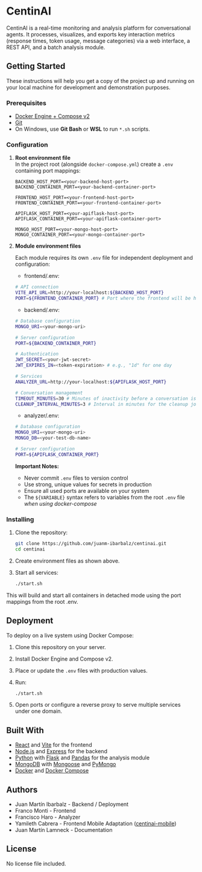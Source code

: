 # CentinAI

CentinAI is a real-time monitoring and analysis platform for conversational agents. It processes, visualizes, and exports key interaction metrics (response times, token usage, message categories) via a web interface, a REST API, and a batch analysis module.

## Getting Started

These instructions will help you get a copy of the project up and running on your local machine for development and demonstration purposes.

### Prerequisites

- [Docker Engine + Compose v2](https://docs.docker.com/compose/install/)
- [Git](https://git-scm.com/)
- On Windows, use **Git Bash** or **WSL** to run `*.sh` scripts.

### Configuration

1. **Root environment file**  
   In the project root (alongside `docker-compose.yml`) create a `.env` containing port mappings:

   ```env
   BACKEND_HOST_PORT=<your-backend-host-port>
   BACKEND_CONTAINER_PORT=<your-backend-container-port>

   FRONTEND_HOST_PORT=<your-frontend-host-port>
   FRONTEND_CONTAINER_PORT=<your-frontend-container-port>

   APIFLASK_HOST_PORT=<your-apiflask-host-port>
   APIFLASK_CONTAINER_PORT=<your-apiflask-container-port>

   MONGO_HOST_PORT=<your-mongo-host-port>
   MONGO_CONTAINER_PORT=<your-mongo-container-port>
   ```

2. **Module environment files**

   Each module requires its own `.env` file for independent deployment and configuration:

   - frontend/.env:

   ```bash
   # API connection
   VITE_API_URL=http://your-localhost:${BACKEND_HOST_PORT}
   PORT=${FRONTEND_CONTAINER_PORT} # Port where the frontend will be hosted (used by Docker)
   ```

   - backend/.env:

   ```bash
   # Database configuration
   MONGO_URI=<your-mongo-uri>

   # Server configuration
   PORT=${BACKEND_CONTAINER_PORT}

   # Authentication
   JWT_SECRET=<your-jwt-secret>
   JWT_EXPIRES_IN=<token-expiration> # e.g., "1d" for one day

   # Services
   ANALYZER_URL=http://your-localhost:${APIFLASK_HOST_PORT}

   # Conversation management
   TIMEOUT_MINUTES=30 # Minutes of inactivity before a conversation is automatically closed
   CLEANUP_INTERVAL_MINUTES=3 # Interval in minutes for the cleanup job to run
   ```

   - analyzer/.env:

   ```bash
   # Database configuration
   MONGO_URI=<your-mongo-uri>
   MONGO_DB=<your-test-db-name>

   # Server configuration
   PORT=${APIFLASK_CONTAINER_PORT}
   ```

   **Important Notes:**

   - Never commit `.env` files to version control
   - Use strong, unique values for secrets in production
   - Ensure all used ports are available on your system
   - The `${VARIABLE}` syntax refers to variables from the root `.env` file _when using docker-compose_

### Installing

1. Clone the repository:

   ```bash
   git clone https://github.com/juanm-ibarbalz/centinai.git
   cd centinai
   ```

2. Create environment files as shown above.

3. Start all services:

   ```bash
   ./start.sh
   ```

This will build and start all containers in detached mode using the port mappings from the root .env.

## Deployment

To deploy on a live system using Docker Compose:

1. Clone this repository on your server.
2. Install Docker Engine and Compose v2.
3. Place or update the `.env` files with production values.
4. Run:

   ```bash
   ./start.sh
   ```

5. Open ports or configure a reverse proxy to serve multiple services under one domain.

## Built With

- [React](https://reactjs.org/) and [Vite](https://vitejs.dev/) for the frontend
- [Node.js](https://nodejs.org/) and [Express](https://expressjs.com/) for the backend
- [Python](https://www.python.org/) with [Flask](https://flask.palletsprojects.com/) and [Pandas](https://pandas.pydata.org/) for the analysis module
- [MongoDB](https://www.mongodb.com/) with [Mongoose](https://mongoosejs.com/) and [PyMongo](https://pymongo.readthedocs.io/)
- [Docker](https://www.docker.com/) and [Docker Compose](https://docs.docker.com/compose/)

## Authors

- Juan Martín Ibarbalz - Backend / Deployment
- Franco Monti - Frontend
- Francisco Haro - Analyzer
- Yamileth Cabrera - Frontend Mobile Adaptation ([centinai-mobile](https://github.com/juanm-ibarbalz/centinai-mobile))
- Juan Martín Lamneck - Documentation

## License

No license file included.
